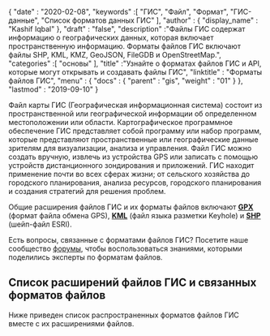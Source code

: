{
  "date" : "2020-02-08",
  "keywords" :[ "ГИС", "Файл", "Формат", "ГИС-данные", "Список форматов данных ГИС" ],
  "author" : {
    "display_name" : "Kashif Iqbal"
},
  "draft" : "false",
  "description" :"Файлы ГИС содержат информацию о географических данных, которая включает пространственную информацию. Форматы файлов ГИС включают файлы SHP, KML, KMZ, GeoJSON, FileGDB и OpenStreetMap.",
  "categories" :[ "основы" ],
  "title" :"Узнайте о форматах файлов ГИС и API, которые могут открывать и создавать файлы ГИС",
  "linktitle" : "Форматы файлов ГИС",
  "menu" : {
    "docs" : {
      "parent" : "gis",
      "weight" : "01"
}
},
  "lastmod" : "2019-09-10"
}

Файл карты ГИС (Географическая информационная система) состоит из пространственной или географической информации об определенном местоположении или области. Картографическое программное обеспечение ГИС представляет собой программу или набор программ, которые представляют пространственные или географические данные зрителям для визуализации, анализа и управления. Файл ГИС можно создать вручную, извлечь из устройства GPS или записать с помощью устройств дистанционного зондирования и приложений. ГИС находит применение почти во всех сферах жизни; от сельского хозяйства до городского планирования, анализа ресурсов, городского планирования и создания стратегий для решения проблем.

Общие расширения файлов ГИС и их форматы файлов включают **[GPX](/ru/gis/gpx/)** (формат файла обмена GPS), **[KML](/ru/gis/kml/)** (файл языка разметки Keyhole) и **[SHP](/ru/gis/shp/)** (шейп-файл ESRI).

Есть вопросы, связанные с форматами файлов ГИС? Посетите наше сообщество [форумы](https://forum.fileformat.com/c/gis), чтобы воспользоваться знаниями, которыми поделились эксперты по форматам файлов.

## Список расширений файлов ГИС и связанных форматов файлов
Ниже приведен список распространенных форматов файлов ГИС вместе с их расширениями файлов.

